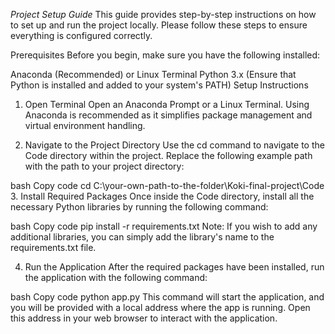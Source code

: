 *Project Setup Guide*
This guide provides step-by-step instructions on how to set up and run the project locally. Please follow these steps to ensure everything is configured correctly.

Prerequisites
Before you begin, make sure you have the following installed:

Anaconda (Recommended) or Linux Terminal
Python 3.x (Ensure that Python is installed and added to your system's PATH)
Setup Instructions
1. Open Terminal
Open an Anaconda Prompt or a Linux Terminal. Using Anaconda is recommended as it simplifies package management and virtual environment handling.

2. Navigate to the Project Directory
Use the cd command to navigate to the Code directory within the project. Replace the following example path with the path to your project directory:

bash
Copy code
cd C:\your-own-path-to-the-folder\Koki-final-project\Code
3. Install Required Packages
Once inside the Code directory, install all the necessary Python libraries by running the following command:

bash
Copy code
pip install -r requirements.txt
Note: If you wish to add any additional libraries, you can simply add the library's name to the requirements.txt file.

4. Run the Application
After the required packages have been installed, run the application with the following command:

bash
Copy code
python app.py
This command will start the application, and you will be provided with a local address where the app is running. Open this address in your web browser to interact with the application.